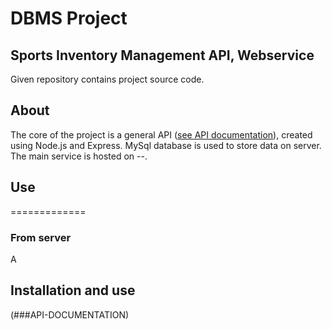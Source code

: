 # DBMS Project
## Sports Inventory Management API, Webservice

Given repository contains project source code.

## About
The core of the project is a general API ([see API documentation](###API-DOCUMENTATION)), created using Node.js and Express. MySql database is used to store data on server. The main service is hosted on --. 

## Use
=============
### From server
A
## Installation and use

(###API-DOCUMENTATION)
